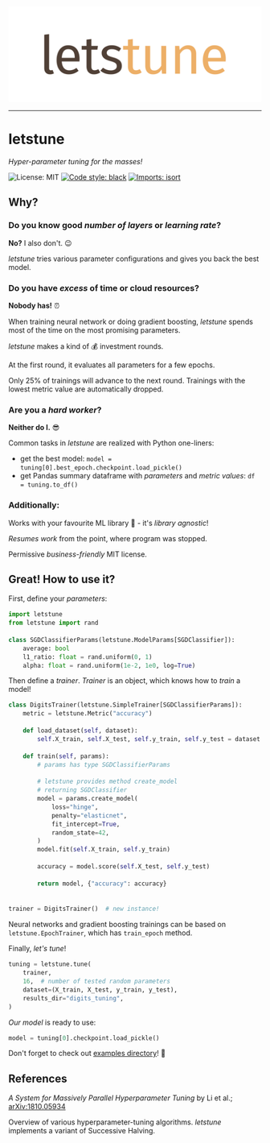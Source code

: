<div align="center">
  <img src="img/logo.svg"><br>
</div>

-----------------

# letstune

*Hyper-parameter tuning for the masses!*

![License: MIT](https://img.shields.io/badge/license-MIT-purple.svg)
[![Code style: black](https://img.shields.io/badge/code%20style-black-000000.svg)](https://github.com/psf/black)
[![Imports: isort](https://img.shields.io/badge/%20imports-isort-%231674b1?style=flat)](https://pycqa.github.io/isort/)

## Why?

### Do you know good *number of layers* or *learning rate*?

**No?** I also don't. :wink:

_letstune_ tries various parameter configurations and gives you back
the best model.

### Do you have *excess* of time or cloud resources?

**Nobody has!** :alarm_clock:

When training neural network or doing gradient boosting,
_letstune_ spends most of the time on the most promising
parameters.

_letstune_ makes a kind of :moneybag: investment rounds.

At the first round, it evaluates all parameters for a few epochs.

Only 25% of trainings will advance to the next round.
Trainings with the lowest metric value are automatically dropped.

### Are you a *hard worker*?

**Neither do I.** :sunglasses:

Common tasks in _letstune_ are realized with Python one-liners:

* get the best model: `model = tuning[0].best_epoch.checkpoint.load_pickle()`
* get Pandas summary dataframe with *parameters* and *metric values*: `df = tuning.to_df()`

### Additionally:

Works with your favourite ML library :snake: - it's *library agnostic*!

*Resumes work* from the point, where program was stopped.

Permissive *business-friendly* MIT license.

## Great! How to use it?

First, define your *parameters*:

```python
import letstune
from letstune import rand

class SGDClassifierParams(letstune.ModelParams[SGDClassifier]):
    average: bool
    l1_ratio: float = rand.uniform(0, 1)
    alpha: float = rand.uniform(1e-2, 1e0, log=True)
```

Then define a *trainer*.
*Trainer* is an object, which knows how to *train* a model!

```python
class DigitsTrainer(letstune.SimpleTrainer[SGDClassifierParams]):
    metric = letstune.Metric("accuracy")

    def load_dataset(self, dataset):
        self.X_train, self.X_test, self.y_train, self.y_test = dataset

    def train(self, params):
        # params has type SGDClassifierParams

        # letstune provides method create_model
        # returning SGDClassifier
        model = params.create_model(
            loss="hinge",
            penalty="elasticnet",
            fit_intercept=True,
            random_state=42,
        )
        model.fit(self.X_train, self.y_train)

        accuracy = model.score(self.X_test, self.y_test)

        return model, {"accuracy": accuracy}


trainer = DigitsTrainer()  # new instance!
```

Neural networks and gradient boosting trainings
can be based on `letstune.EpochTrainer`,
which has `train_epoch` method.

Finally, *let's tune*!

```python
tuning = letstune.tune(
    trainer,
    16,  # number of tested random parameters
    dataset=(X_train, X_test, y_train, y_test),
    results_dir="digits_tuning",
)
```

*Our model* is ready to use:

```python
model = tuning[0].checkpoint.load_pickle()
```

Don't forget to check out [examples directory](examples)! :eyes:

## References

*A System for Massively Parallel Hyperparameter Tuning* by Li et al.;
[arXiv:1810.05934](https://arxiv.org/abs/1810.05934)

Overview of various hyperparameter-tuning algorithms.
_letstune_ implements a variant of Successive Halving.

